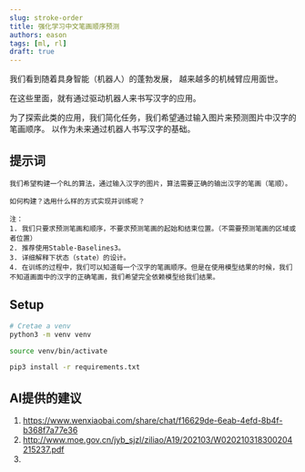 ```yaml
---
slug: stroke-order
title: 强化学习中文笔画顺序预测
authors: eason
tags: [ml, rl]
draft: true
---
```


我们看到随着具身智能（机器人）的蓬勃发展，
越来越多的机械臂应用面世。

在这些里面，就有通过驱动机器人来书写汉字的应用。

为了探索此类的应用，我们简化任务，我们希望通过输入图片来预测图片中汉字的笔画顺序。
以作为未来通过机器人书写汉字的基础。

<!-- truncate -->

## 提示词

```
我们希望构建一个RL的算法，通过输入汉字的图片，算法需要正确的输出汉字的笔画（笔顺）。

如何构建？选用什么样的方式实现并训练呢？

注：
1. 我们只要求预测笔画和顺序，不要求预测笔画的起始和结束位置。（不需要预测笔画的区域或者位置）
2. 推荐使用Stable-Baselines3。
3. 详细解释下状态（state）的设计。
4. 在训练的过程中，我们可以知道每一个汉字的笔画顺序。但是在使用模型结果的时候，我们不知道画面中的汉字的正确笔画，我们希望完全依赖模型给我们结果。
```

## Setup

```bash
# Cretae a venv
python3 -m venv venv

source venv/bin/activate

pip3 install -r requirements.txt
```

## AI提供的建议

1. https://www.wenxiaobai.com/share/chat/f16629de-6eab-4efd-8b4f-b368f7a77e36
2. http://www.moe.gov.cn/jyb_sjzl/ziliao/A19/202103/W020210318300204215237.pdf
3. 